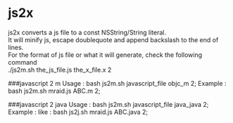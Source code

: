 # js2x
js2x converts a js file to a const NSString/String literal.<br>
It will minify js, escape doublequote and append backslash to the end of lines. <br>
For the format of js file or what it will generate, check the following command<br>
./js2m.sh the_js_file.js the_x_file.x 2<br>


###javascript 2 m
Usage : bash js2m.sh javascript_file objc_m 2;
Example : bash js2m.sh mraid.js ABC.m 2;



###javascript 2 java
Usage : bash js2m.sh javascript_file java_java 2;
Example : like : bash js2j.sh mraid.js ABC.java 2;
